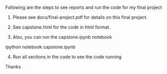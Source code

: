 Following are the steps to see reports and run the code for my final project

1. Please see docs/final-project.pdf for details on this final project.

2. See capstone.html for the code in html format.

3. Also, you can run the capstone.ipynb notebook

ipython notebook capstone.ipynb

4. Run all sections in the code to see the code running


Thanks 
